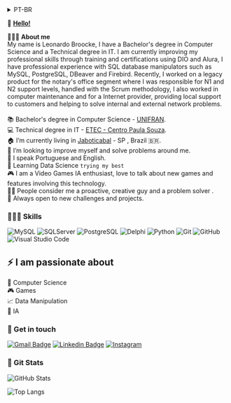 <details>
<summary>PT-BR</summary>
  <br>
 👋 <b>Olá!</b></br><br>

🙋🏻‍♂️ <b>Sobre mim</b> </br>
Sou bacharel em Ciência da Computação, possuo formação Técnica em Informática e atualmente estou me aperfeiçoando profissionalmente realizando formações e certificações,
tenho experiencia utilizando os manipuladores de base de dados do SQL e atuava recentemente em um produto legado para o seguimento de Cartórios, tratado com a metodologia Scrum,
na qual pude fazer parte auxiliando o PO e SM na identificação de bugs. Tive atuação na área de manutenção de computadores e na área de provedores,
realizando atendimento domiciliar auxiliando na solução de problemas de rede interna e externa.
</br></br>
📚 Bacharelado em Ciência da Computação - [UNIFRAN](https://www.unifran.edu.br/).</br>
💻 Técnico em Informatica - [ETEC - Centro Paula Souza](https://www.cps.sp.gov.br/etec/).</br>
🏠 Atualmente vivo em [Jaboticabal](https://www.google.com/maps/place/Jaboticabal+-+SP/@-21.2099896,-48.2930362,11z/data=!3m1!4b1!4m6!3m5!1s0x94b96b7b8c8e9a5b:0xa0cfdbd84551f3ca!8m2!3d-21.2553904!4d-48.3204277!16zL20vMDQxZ2My?entry=ttu) - SP , Brazil 🇧🇷. <br/>
🔭 Estou em busca de melhorar minhas habilidades e resolver problemas ao meu redor.<br/>
👄 Falo Português e Inglês.</br>
💬 Aprendendo Ciência de Dados `trying my best`<br/>
🎮 Sou um entusiasta da Inteligência Artificial em jogos, amo falar sobre novos jogos e novidades envolvendo essa tecnologia.</br> 
🙏🏼 As pessoas me consideram proativo, criativo e solucionador de problemas .</br>
🚪 Sempre aberto para novos desafios e aprendizados.</br>

### 🤹🏻‍♀️ Habilidades

![MySQL](https://img.shields.io/badge/MySQL-00000F?style=flat&logo=mysql&logoColor=white)
![SQLServer](https://img.shields.io/badge/Microsoft_SQL_Server-CC2927?style=flat&logo=microsoft-sql-server&logoColor=white)
![PostgreSQL](https://img.shields.io/badge/PostgreSQL-316192?style=flat&logo=postgresql&logoColor=white)
![Delphi](https://img.shields.io/badge/Delphi-CC342D?style=flat&logo=delphi&logoColor=white)
![Python](https://img.shields.io/badge/Python-3776AB?style=flat&logo=python&logoColor=white)
![Git](https://img.shields.io/badge/Git-E34F26?style=flat&logo=git&logoColor=white)
![GitHub](https://img.shields.io/badge/-GitHub-333333?style=flat&logo=github)
![Visual Studio Code](https://img.shields.io/badge/-Visual%20Studio%20Code-333333?style=flat&logo=visual-studio-code&logoColor=007ACC)
<br/>

## ⚡ Sou apaixonado em</br>
👀 Computação</br>
🎮 Jogos</br>
📈 Manipular dados</br>
🧠 Inteligência Artificial</br>
####

### 🤝 Entre em contato

[![Gmail Badge](https://img.shields.io/badge/-broocke.leo@gmail.com-c14438?style=flat-square&logo=Gmail&logoColor=white&link=mailto:broocke.leo@gmail.com)](mailto:broocke.leo@gmail.com)
[![Linkedin Badge](https://img.shields.io/badge/-Leonardo_Broocke-blue?style=flat-square&logo=Linkedin&logoColor=white&link=https://www.linkedin.com/in/Broocke)](https://www.linkedin.com/in/Broocke)
[![Instagram](https://img.shields.io/badge/-broocke.leo-%23E4405F?style=flat&logo=instagram&logoColor=white)](https://www.instagram.com/broocke.leo/)
</br>


### 🧿 Git Stats

![GitHub Stats](https://github-readme-stats.vercel.app/api?username=Broocke&theme=gotham&show_icons=true&count_private=true)

![Top Langs](https://github-readme-stats.vercel.app/api/top-langs/?username=Broocke&layout=compact&theme=gotham)


.</br>

</details>

 👋 <b>[Hello!](https://github.com/Broocke)</b>

🙋🏻‍♂️ <b>About me</b> </br>
My name is Leonardo Broocke, I have a Bachelor's degree in Computer Science and a Technical degree in IT.
I am currently improving my professional skills through training and certifications using DIO and Alura,
I have professional experience with SQL database manipulators such as MySQL, PostgreSQL, DBeaver and Firebird.
Recently, I worked on a legacy product for the notary's office segment where I was responsible for N1 and N2 support levels, handled with the Scrum methodology,
I also worked in computer maintenance and for a Internet provider, providing local support to customers and helping to solve internal and external network problems.</br></br>
📚 Bachelor's degree in Computer Science - [UNIFRAN](https://www.unifran.edu.br/).</br>
💻 Technical degree in IT - [ETEC - Centro Paula Souza](https://www.cps.sp.gov.br/etec/).</br>
🏠 I’m currently living in [Jaboticabal](https://www.google.com/maps/place/Jaboticabal+-+SP/@-21.2099896,-48.2930362,11z/data=!3m1!4b1!4m6!3m5!1s0x94b96b7b8c8e9a5b:0xa0cfdbd84551f3ca!8m2!3d-21.2553904!4d-48.3204277!16zL20vMDQxZ2My?entry=ttu) - SP , Brazil 🇧🇷. <br/>
🔭 I’m looking to improve myself and solve problems around me.<br/>
👄 I speak Portuguese and English.</br>
💬 Learning Data Science `trying my best`<br/>
🎮 I am a Video Games IA enthusiast, love to talk about new games and features involving this technology.</br> 
🙏🏼 People consider me a proactive, creative guy and a problem solver .</br>
🚪 Always open to new challenges and projects.</br>

### 🤹🏻‍♀️ Skills

![MySQL](https://img.shields.io/badge/MySQL-00000F?style=flat&logo=mysql&logoColor=white)
![SQLServer](https://img.shields.io/badge/Microsoft_SQL_Server-CC2927?style=flat&logo=microsoft-sql-server&logoColor=white)
![PostgreSQL](https://img.shields.io/badge/PostgreSQL-316192?style=flat&logo=postgresql&logoColor=white)
![Delphi](https://img.shields.io/badge/Delphi-CC342D?style=flat&logo=delphi&logoColor=white)
![Python](https://img.shields.io/badge/Python-3776AB?style=flat&logo=python&logoColor=white)
![Git](https://img.shields.io/badge/Git-E34F26?style=flat&logo=git&logoColor=white)
![GitHub](https://img.shields.io/badge/-GitHub-333333?style=flat&logo=github)
![Visual Studio Code](https://img.shields.io/badge/-Visual%20Studio%20Code-333333?style=flat&logo=visual-studio-code&logoColor=007ACC)
<br/>

## ⚡ I am passionate about</br>
👀 Computer Science</br>
🎮 Games</br>
📈 Data Manipulation</br>
🧠 IA</br>
####

### 🤝 Get in touch

[![Gmail Badge](https://img.shields.io/badge/-broocke.leo@gmail.com-c14438?style=flat-square&logo=Gmail&logoColor=white&link=mailto:broocke.leo@gmail.com)](mailto:broocke.leo@gmail.com)
[![Linkedin Badge](https://img.shields.io/badge/-Leonardo_Broocke-blue?style=flat-square&logo=Linkedin&logoColor=white&link=https://www.linkedin.com/in/Broocke)](https://www.linkedin.com/in/Broocke)
[![Instagram](https://img.shields.io/badge/-broocke.leo-%23E4405F?style=flat&logo=instagram&logoColor=white)](https://www.instagram.com/broocke.leo/)
</br>


### 🧿 Git Stats

![GitHub Stats](https://github-readme-stats.vercel.app/api?username=Broocke&theme=gotham&show_icons=true&count_private=true)

![Top Langs](https://github-readme-stats.vercel.app/api/top-langs/?username=Broocke&layout=compact&theme=gotham)


